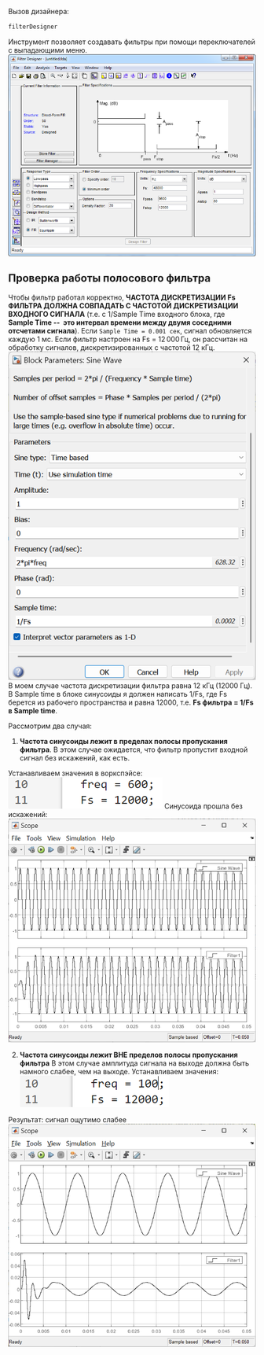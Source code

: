 Вызов дизайнера:
```bash
filterDesigner
```
Инструмент позволяет создавать фильтры при помощи переключателей с выпадающими меню.
![filterdesigner](Картинки/Pasted%20image%2020250520194551.png)
## Проверка работы полосового фильтра
Чтобы фильтр работал корректно, **ЧАСТОТА ДИСКРЕТИЗАЦИИ Fs ФИЛЬТРА ДОЛЖНА СОВПАДАТЬ С ЧАСТОТОЙ ДИСКРЕТИЗАЦИИ ВХОДНОГО СИГНАЛА** (т.е. с 1/Sample Time входного блока, где **Sample Time --  это интервал времени между двумя соседними отсчетами сигнала**). Если `Sample Time = 0.001 сек`, сигнал обновляется каждую 1 мс. Если фильтр настроен на Fs = 12 000 Гц, он рассчитан на обработку сигналов, дискретизированных с частотой 12 кГц.
![sinewave|400](Картинки/Pasted%20image%2020250520214332.png)
В моем случае частота дискретизации фильтра равна 12 кГц (12000 Гц). В Sample time в блоке синусоиды я должен написать 1/Fs, где Fs берется из рабочего пространства и равна 12000, т.е. **Fs фильтра = 1/Fs в Sample time**.

Рассмотрим два случая:
1. **Частота синусоиды лежит в пределах полосы пропускания фильтра**.
В этом случае ожидается, что фильтр пропустит входной сигнал без искажений, как есть. 

Устанавливаем значения в воркспэйсе:
![workspace](Картинки/Pasted%20image%2020250520214816.png)
Синусоида прошла без искажений:
![workspace|400](Картинки/Pasted%20image%2020250520214924.png)

2. **Частота синусоиды лежит ВНЕ пределов полосы пропускания фильтра**
В этом случае амплитуда сигнала на выходе должна быть намного слабее, чем на выходе.
Устанавливаем значения:
![workspace](Картинки/Pasted%20image%2020250520215245.png)

Результат: сигнал ощутимо слабее
![workspace|400](Картинки/Pasted%20image%2020250520215350.png)